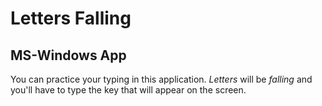 
# Letters Falling

## MS-Windows App
You can practice your typing in this application. *Letters* will be *falling* and you'll have to type the key that will appear on the screen.
